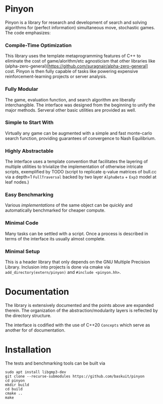 
# Pinyon

Pinyon is a library for research and development of search and solving algorithms for (perfect information) simultaneous move, stochastic games. The code emphasizes:

### Compile-Time Optimization
This library uses the template metaprogramming features of C++ to eliminate the cost of game/alorithm/etc agnosticism that other libraries like (alpha-zero-general)[https://github.com/suragnair/alpha-zero-general] cost. Pinyon is then fully capable of tasks like powering expensive reinforcement-learning projects or server analysis.

### Fully Modular
The game, evaluation function, and search algorithm are liberally interchangible. The interface was designed from the beginning to unify the major methods. Serveral other basic utilities are provided as well.

### Simple to Start With
Virtually any game can be augmented with a simple and fast monte-carlo search function, providing guarantees of convergence to Nash Equilibrium.

### Highly Abstractable
The interface uses a template convention that facilitates the layering of multiple utilities to trivialize the implementation of otherwise intricate scripts, exemplified by TODO (script to replicate q-value matrices of bull.cc via a depth=1 `FullTraversal` backed by two layer `AlphaBeta` + `Exp3` model at leaf nodes.)

### Easy Benchmarking 
Various *implementations* of the same object can be quickly and automatically benchmarked for cheaper compute.

### Minimal Code
Many tasks can be settled with a script. Once a process is described in terms of the interface its usually almost complete.

### Minimal Setup
This is a header library that only depends on the GNU Multiple Precision Library. Inclusion into projects is done via cmake via `add_directory(extern/pinyon)` and `#include <pinyon.hh>`. 

# Documentation
The library is extensively documented and the points above are expanded therein. The organization of the abstraction/modularity layers is reflected by the directory structure.

The interface is codified with the use of C++20 `Concepts` which serve as another for of documentation.

# Installation
The tests and benchmarking tools can be built via
```
sudo apt install libgmp3-dev
git clone --recurse-submodules https://github.com/baskuit/pinyon
cd pinyon
mkdir build
cd build
cmake ..
make
```
